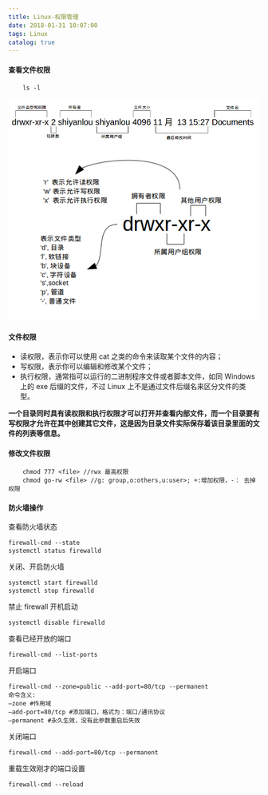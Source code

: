```yaml
---
title: Linux-权限管理
date: 2018-01-31 10:07:00
tags: Linux
catalog: true
---
```


#### 查看文件权限

```
    ls -l
```

![](/images/blog/linux/chmod-1.png)
![](/images/blog/linux/chmod-2.png)

#### 文件权限

- 读权限，表示你可以使用 cat <file name> 之类的命令来读取某个文件的内容；
- 写权限，表示你可以编辑和修改某个文件；
- 执行权限，通常指可以运行的二进制程序文件或者脚本文件，如同 Windows 上的 exe 后缀的文件，不过 Linux 上不是通过文件后缀名来区分文件的类型。

**一个目录同时具有读权限和执行权限才可以打开并查看内部文件，而一个目录要有写权限才允许在其中创建其它文件，这是因为目录文件实际保存着该目录里面的文件的列表等信息。**

#### 修改文件权限

```
    chmod 777 <file> //rwx 最高权限
    chmod go-rw <file> //g: group,o:others,u:user>; +:增加权限，-： 去掉权限
```

#### 防火墙操作

查看防火墙状态

```linux
firewall-cmd --state
systemctl status firewalld
```

关闭、开启防火墙

```linux
systemctl start firewalld
systemctl stop firewalld
```

禁止 firewall 开机启动

```linux
systemctl disable firewalld
```

查看已经开放的端口

```linux
firewall-cmd --list-ports
```

开启端口

```linux
firewall-cmd --zone=public --add-port=80/tcp --permanent
命令含义:
–zone #作用域
–add-port=80/tcp #添加端口，格式为：端口/通讯协议
–permanent #永久生效，没有此参数重启后失效
```

关闭端口

```linux
firewall-cmd --add-port=80/tcp --permanent
```

重载生效刚才的端口设置

```linux
firewall-cmd --reload
```
